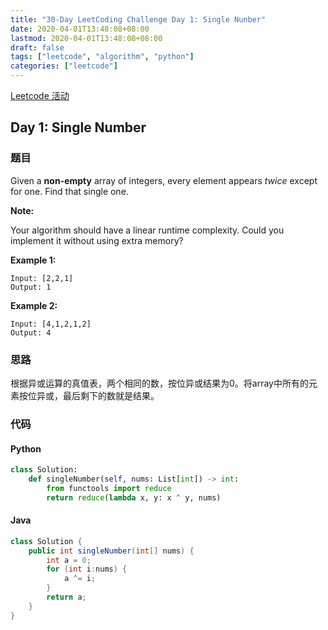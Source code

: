 ```yaml
---
title: "30-Day LeetCoding Challenge Day 1: Single Nunber"
date: 2020-04-01T13:48:08+08:00
lastmod: 2020-04-01T13:48:08+08:00
draft: false
tags: ["leetcode", "algorithm", "python"]
categories: ["leetcode"]
---
```


[Leetcode 活动](https://leetcode.com/explore/featured/card/30-day-leetcoding-challenge/)

## Day 1: Single Number

### 题目

Given a **non-empty** array of integers, every element appears *twice* except for one. Find that single one.

**Note:**

Your algorithm should have a linear runtime complexity. Could you implement it without using extra memory?

**Example 1:**

```
Input: [2,2,1]
Output: 1
```

**Example 2:**

```
Input: [4,1,2,1,2]
Output: 4
```

### 思路

根据异或运算的真值表，两个相同的数，按位异或结果为0。将array中所有的元素按位异或，最后剩下的数就是结果。

### 代码

#### Python

```python
class Solution:
    def singleNumber(self, nums: List[int]) -> int:
        from functools import reduce
        return reduce(lambda x, y: x ^ y, nums)
```

#### Java

```java
class Solution {
    public int singleNumber(int[] nums) {
        int a = 0;
        for (int i:nums) {
            a ^= i;
        }
        return a;
    }
}
```